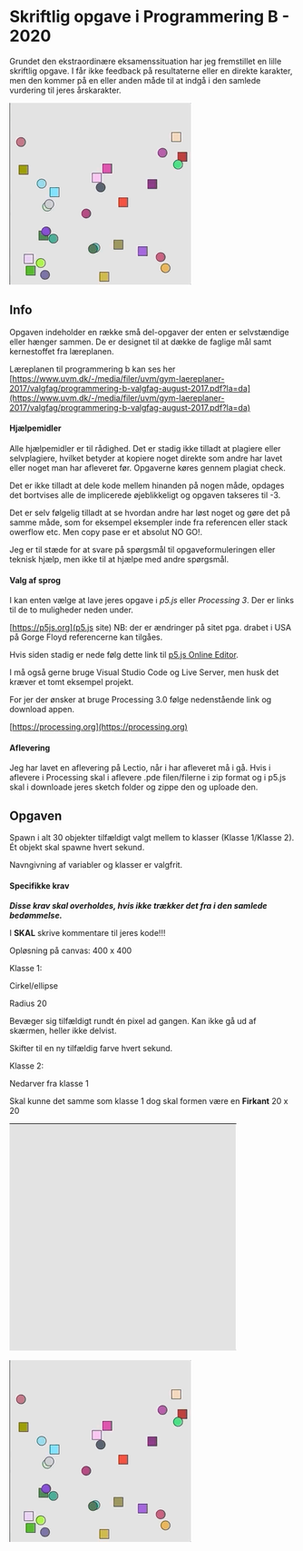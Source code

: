 # Skriftlig opgave i Programmering B - 2020

Grundet den ekstraordinære eksamenssituation har jeg fremstillet en lille skriftlig opgave. I får ikke feedback på resultaterne eller en direkte karakter, men den kommer på en eller anden måde til at indgå i den samlede vurdering til jeres årskarakter.



![Example](./full_example.gif)




## Info

Opgaven indeholder en række små del-opgaver der enten er selvstændige eller hænger sammen. De er designet til at dække de faglige mål samt kernestoffet fra læreplanen.

Læreplanen til programmering b kan ses her [https://www.uvm.dk/-/media/filer/uvm/gym-laereplaner-2017/valgfag/programmering-b-valgfag-august-2017.pdf?la=da](https://www.uvm.dk/-/media/filer/uvm/gym-laereplaner-2017/valgfag/programmering-b-valgfag-august-2017.pdf?la=da)



#### Hjælpemidler

Alle hjælpemidler er til rådighed. Det er stadig ikke tilladt at plagiere eller selvplagiere, hvilket betyder at kopiere noget direkte som andre har lavet eller noget man har afleveret før. Opgaverne køres gennem plagiat check. 

Det er ikke tilladt at dele kode mellem hinanden på nogen måde, opdages det bortvises alle de implicerede øjeblikkeligt og opgaven takseres til -3. 

Det er selv følgelig tilladt at se hvordan andre har løst noget og gøre det på samme måde, som for eksempel eksempler inde fra referencen eller stack owerflow etc. Men copy pase er et absolut NO GO!.

Jeg er til stæde for at svare på spørgsmål til opgaveformuleringen eller teknisk hjælp, men ikke til at hjælpe med andre spørgsmål.



#### Valg af sprog

I kan enten vælge at lave jeres opgave i *p5.js* eller *Processing 3*. Der er links til de to muligheder neden under.

[https://p5js.org](p5.js site) NB: der er ændringer på sitet pga. drabet i USA på Gorge Floyd referencerne kan tilgåes. 

Hvis siden stadig er nede følg dette link til [p5.js Online Editor](https://editor.p5js.org).



I må også gerne bruge Visual Studio Code og Live Server, men husk det kræver et tomt eksempel projekt.



For jer der ønsker at bruge Processing 3.0 følge nedenstående link og download appen.

[https://processing.org](https://processing.org)



#### Aflevering

Jeg har lavet en aflevering på Lectio, når i har afleveret må i gå. Hvis i aflevere i Processing skal i aflevere .pde filen/filerne i zip format og i p5.js skal i downloade jeres sketch folder og zippe den og uploade den.



## Opgaven

Spawn i alt 30 objekter tilfældigt valgt mellem to klasser (Klasse 1/Klasse 2). Ét objekt skal spawne hvert sekund.

Navngivning af variabler og klasser er valgfrit.






#### Specifikke krav

***Disse krav skal overholdes, hvis ikke trækker det fra i den samlede bedømmelse.***



I **SKAL** skrive kommentare til jeres kode!!!



Opløsning på canvas: 400 x 400



Klasse 1:

Cirkel/ellipse

Radius 20

Bevæger sig tilfældigt rundt én pixel ad gangen. Kan ikke gå ud af skærmen, heller ikke delvist.

Skifter til en ny tilfældig farve hvert sekund. 



Klasse 2:

Nedarver fra klasse 1

Skal kunne det samme som klasse 1 dog skal formen være en **Firkant** 20 x 20



![Spawn](./spawn.gif)





![Example](./full_example.gif)